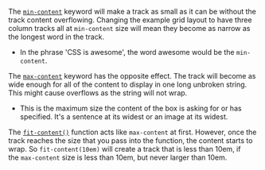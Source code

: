 The [`min-content`](https://developer.mozilla.org/docs/Web/CSS/min-content) keyword will make a track as small as it can be without the track content overflowing. Changing the example grid layout to have three column tracks all at `min-content` size will mean they become as narrow as the longest word in the track.

- In the phrase 'CSS is awesome', the word awesome would be the `min-content`.

The [`max-content`](https://developer.mozilla.org/docs/Web/CSS/max-content) keyword has the opposite effect. The track will become as wide enough for all of the content to display in one long unbroken string. This might cause overflows as the string will not wrap.

- This is the maximum size the content of the box is asking for or has specified. It's a sentence at its widest or an image at its widest.

The [`fit-content()`](https://developer.mozilla.org/docs/Web/CSS/fit-content()) function acts like `max-content` at first. However, once the track reaches the size that you pass into the function, the content starts to wrap. So `fit-content(10em)` will create a track that is less than 10em, if the `max-content` size is less than 10em, but never larger than 10em.

